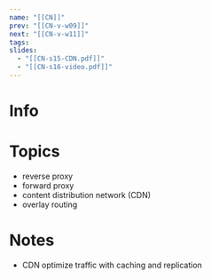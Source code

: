 ```yaml
---
name: "[[CN]]"
prev: "[[CN-v-w09]]"
next: "[[CN-v-w11]]"
tags:
slides:
  - "[[CN-s15-CDN.pdf]]"
  - "[[CN-s16-video.pdf]]"
---
```



# Info


# Topics
- reverse proxy
- forward proxy
- content distribution network (CDN)
- overlay routing


# Notes
- CDN optimize traffic with caching and replication

